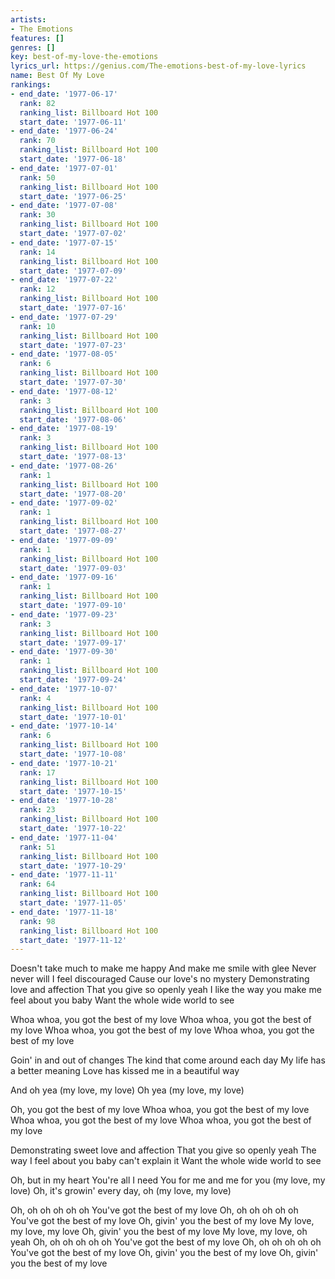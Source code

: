 ```yaml
---
artists:
- The Emotions
features: []
genres: []
key: best-of-my-love-the-emotions
lyrics_url: https://genius.com/The-emotions-best-of-my-love-lyrics
name: Best Of My Love
rankings:
- end_date: '1977-06-17'
  rank: 82
  ranking_list: Billboard Hot 100
  start_date: '1977-06-11'
- end_date: '1977-06-24'
  rank: 70
  ranking_list: Billboard Hot 100
  start_date: '1977-06-18'
- end_date: '1977-07-01'
  rank: 50
  ranking_list: Billboard Hot 100
  start_date: '1977-06-25'
- end_date: '1977-07-08'
  rank: 30
  ranking_list: Billboard Hot 100
  start_date: '1977-07-02'
- end_date: '1977-07-15'
  rank: 14
  ranking_list: Billboard Hot 100
  start_date: '1977-07-09'
- end_date: '1977-07-22'
  rank: 12
  ranking_list: Billboard Hot 100
  start_date: '1977-07-16'
- end_date: '1977-07-29'
  rank: 10
  ranking_list: Billboard Hot 100
  start_date: '1977-07-23'
- end_date: '1977-08-05'
  rank: 6
  ranking_list: Billboard Hot 100
  start_date: '1977-07-30'
- end_date: '1977-08-12'
  rank: 3
  ranking_list: Billboard Hot 100
  start_date: '1977-08-06'
- end_date: '1977-08-19'
  rank: 3
  ranking_list: Billboard Hot 100
  start_date: '1977-08-13'
- end_date: '1977-08-26'
  rank: 1
  ranking_list: Billboard Hot 100
  start_date: '1977-08-20'
- end_date: '1977-09-02'
  rank: 1
  ranking_list: Billboard Hot 100
  start_date: '1977-08-27'
- end_date: '1977-09-09'
  rank: 1
  ranking_list: Billboard Hot 100
  start_date: '1977-09-03'
- end_date: '1977-09-16'
  rank: 1
  ranking_list: Billboard Hot 100
  start_date: '1977-09-10'
- end_date: '1977-09-23'
  rank: 3
  ranking_list: Billboard Hot 100
  start_date: '1977-09-17'
- end_date: '1977-09-30'
  rank: 1
  ranking_list: Billboard Hot 100
  start_date: '1977-09-24'
- end_date: '1977-10-07'
  rank: 4
  ranking_list: Billboard Hot 100
  start_date: '1977-10-01'
- end_date: '1977-10-14'
  rank: 6
  ranking_list: Billboard Hot 100
  start_date: '1977-10-08'
- end_date: '1977-10-21'
  rank: 17
  ranking_list: Billboard Hot 100
  start_date: '1977-10-15'
- end_date: '1977-10-28'
  rank: 23
  ranking_list: Billboard Hot 100
  start_date: '1977-10-22'
- end_date: '1977-11-04'
  rank: 51
  ranking_list: Billboard Hot 100
  start_date: '1977-10-29'
- end_date: '1977-11-11'
  rank: 64
  ranking_list: Billboard Hot 100
  start_date: '1977-11-05'
- end_date: '1977-11-18'
  rank: 98
  ranking_list: Billboard Hot 100
  start_date: '1977-11-12'
---
```

Doesn't take much to make me happy
And make me smile with glee
Never never will I feel discouraged
Cause our love's no mystery
Demonstrating love and affection
That you give so openly yeah
I like the way you make me feel about you baby
Want the whole wide world to see


Whoa whoa, you got the best of my love
Whoa whoa, you got the best of my love
Whoa whoa, you got the best of my love
Whoa whoa, you got the best of my love


Goin' in and out of changes
The kind that come around each day
My life has a better meaning
Love has kissed me in a beautiful way


And oh yea (my love, my love)
Oh yea (my love, my love)


Oh, you got the best of my love
Whoa whoa, you got the best of my love
Whoa whoa, you got the best of my love
Whoa whoa, you got the best of my love


Demonstrating sweet love and affection
That you give so openly yeah
The way I feel about you baby can't explain it
Want the whole wide world to see

Oh, but in my heart
You're all I need
You for me and me for you (my love, my love)
Oh, it's growin' every day, oh (my love, my love)


Oh, oh oh oh oh oh
You've got the best of my love
Oh, oh oh oh oh oh
You've got the best of my love
Oh, givin' you the best of my love
My love, my love, my love
Oh, givin' you the best of my love
My love, my love, oh yeah
Oh, oh oh oh oh oh
You've got the best of my love
Oh, oh oh oh oh oh
You've got the best of my love
Oh, givin' you the best of my love
Oh, givin' you the best of my love
